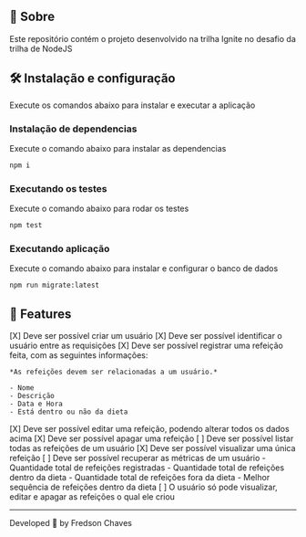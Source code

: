 ## 🚀 Sobre

Este repositório contém o projeto desenvolvido na trilha Ignite no desafio da trilha de NodeJS

## 🛠️ Instalação e configuração

Execute os comandos abaixo para instalar e executar a aplicação

### Instalação de dependencias

Execute o comando abaixo para instalar as dependencias

```bash
npm i
```

### Executando os testes

Execute o comando abaixo para rodar os testes

```bash
npm test
```

### Executando aplicação

Execute o comando abaixo para instalar e configurar o banco de dados

```bash
npm run migrate:latest
```

## 📝 Features

[X] Deve ser possível criar um usuário
[X] Deve ser possível identificar o usuário entre as requisições
[X] Deve ser possível registrar uma refeição feita, com as seguintes informações:
    
    *As refeições devem ser relacionadas a um usuário.*
    
    - Nome
    - Descrição
    - Data e Hora
    - Está dentro ou não da dieta
[X] Deve ser possível editar uma refeição, podendo alterar todos os dados acima
[X] Deve ser possível apagar uma refeição
[ ] Deve ser possível listar todas as refeições de um usuário
[X] Deve ser possível visualizar uma única refeição
[ ] Deve ser possível recuperar as métricas de um usuário
    - Quantidade total de refeições registradas
    - Quantidade total de refeições dentro da dieta
    - Quantidade total de refeições fora da dieta
    - Melhor sequência de refeições dentro da dieta
[ ] O usuário só pode visualizar, editar e apagar as refeições o qual ele criou

---
Developed 💙 by Fredson Chaves
